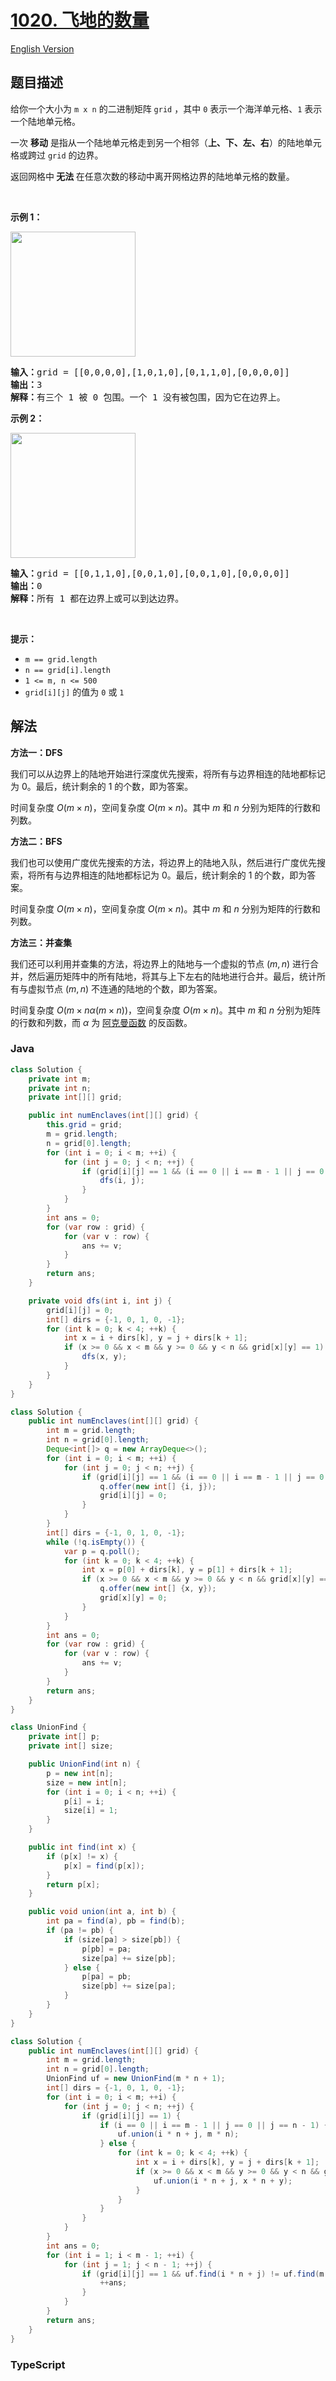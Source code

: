 # [1020. 飞地的数量](https://leetcode.cn/problems/number-of-enclaves)

[English Version](/solution/1000-1099/1020.Number%20of%20Enclaves/README_EN.md)

## 题目描述

<!-- 这里写题目描述 -->

<p>给你一个大小为 <code>m x n</code> 的二进制矩阵 <code>grid</code> ，其中 <code>0</code> 表示一个海洋单元格、<code>1</code> 表示一个陆地单元格。</p>

<p>一次 <strong>移动</strong> 是指从一个陆地单元格走到另一个相邻（<strong>上、下、左、右</strong>）的陆地单元格或跨过 <code>grid</code> 的边界。</p>

<p>返回网格中<strong> 无法 </strong>在任意次数的移动中离开网格边界的陆地单元格的数量。</p>

<p>&nbsp;</p>

<p><strong>示例 1：</strong></p>
<img alt="" src="https://fastly.jsdelivr.net/gh/doocs/leetcode@main/solution/1000-1099/1020.Number%20of%20Enclaves/images/enclaves1.jpg" style="height: 200px; width: 200px;" />
<pre>
<strong>输入：</strong>grid = [[0,0,0,0],[1,0,1,0],[0,1,1,0],[0,0,0,0]]
<strong>输出：</strong>3
<strong>解释：</strong>有三个 1 被 0 包围。一个 1 没有被包围，因为它在边界上。
</pre>

<p><strong>示例 2：</strong></p>
<img alt="" src="https://fastly.jsdelivr.net/gh/doocs/leetcode@main/solution/1000-1099/1020.Number%20of%20Enclaves/images/enclaves2.jpg" style="height: 200px; width: 200px;" />
<pre>
<strong>输入：</strong>grid = [[0,1,1,0],[0,0,1,0],[0,0,1,0],[0,0,0,0]]
<strong>输出：</strong>0
<strong>解释：</strong>所有 1 都在边界上或可以到达边界。
</pre>

<p>&nbsp;</p>

<p><strong>提示：</strong></p>

<ul>
	<li><code>m == grid.length</code></li>
	<li><code>n == grid[i].length</code></li>
	<li><code>1 &lt;= m, n &lt;= 500</code></li>
	<li><code>grid[i][j]</code> 的值为 <code>0</code> 或 <code>1</code></li>
</ul>

## 解法

**方法一：DFS**

我们可以从边界上的陆地开始进行深度优先搜索，将所有与边界相连的陆地都标记为 $0$。最后，统计剩余的 $1$ 的个数，即为答案。

时间复杂度 $O(m \times n)$，空间复杂度 $O(m \times n)$。其中 $m$ 和 $n$ 分别为矩阵的行数和列数。

**方法二：BFS**

我们也可以使用广度优先搜索的方法，将边界上的陆地入队，然后进行广度优先搜索，将所有与边界相连的陆地都标记为 $0$。最后，统计剩余的 $1$ 的个数，即为答案。

时间复杂度 $O(m \times n)$，空间复杂度 $O(m \times n)$。其中 $m$ 和 $n$ 分别为矩阵的行数和列数。

**方法三：并查集**

我们还可以利用并查集的方法，将边界上的陆地与一个虚拟的节点 $(m, n)$ 进行合并，然后遍历矩阵中的所有陆地，将其与上下左右的陆地进行合并。最后，统计所有与虚拟节点 $(m, n)$ 不连通的陆地的个数，即为答案。

时间复杂度 $O(m \times n \alpha(m \times n))$，空间复杂度 $O(m \times n)$。其中 $m$ 和 $n$ 分别为矩阵的行数和列数，而 $\alpha$ 为 [阿克曼函数](https://zh.wikipedia.org/wiki/%E9%98%BF%E5%85%8B%E6%9B%BC%E5%87%BD%E6%95%B8) 的反函数。

### **Java**

```java
class Solution {
    private int m;
    private int n;
    private int[][] grid;

    public int numEnclaves(int[][] grid) {
        this.grid = grid;
        m = grid.length;
        n = grid[0].length;
        for (int i = 0; i < m; ++i) {
            for (int j = 0; j < n; ++j) {
                if (grid[i][j] == 1 && (i == 0 || i == m - 1 || j == 0 || j == n - 1)) {
                    dfs(i, j);
                }
            }
        }
        int ans = 0;
        for (var row : grid) {
            for (var v : row) {
                ans += v;
            }
        }
        return ans;
    }

    private void dfs(int i, int j) {
        grid[i][j] = 0;
        int[] dirs = {-1, 0, 1, 0, -1};
        for (int k = 0; k < 4; ++k) {
            int x = i + dirs[k], y = j + dirs[k + 1];
            if (x >= 0 && x < m && y >= 0 && y < n && grid[x][y] == 1) {
                dfs(x, y);
            }
        }
    }
}
```

```java
class Solution {
    public int numEnclaves(int[][] grid) {
        int m = grid.length;
        int n = grid[0].length;
        Deque<int[]> q = new ArrayDeque<>();
        for (int i = 0; i < m; ++i) {
            for (int j = 0; j < n; ++j) {
                if (grid[i][j] == 1 && (i == 0 || i == m - 1 || j == 0 || j == n - 1)) {
                    q.offer(new int[] {i, j});
                    grid[i][j] = 0;
                }
            }
        }
        int[] dirs = {-1, 0, 1, 0, -1};
        while (!q.isEmpty()) {
            var p = q.poll();
            for (int k = 0; k < 4; ++k) {
                int x = p[0] + dirs[k], y = p[1] + dirs[k + 1];
                if (x >= 0 && x < m && y >= 0 && y < n && grid[x][y] == 1) {
                    q.offer(new int[] {x, y});
                    grid[x][y] = 0;
                }
            }
        }
        int ans = 0;
        for (var row : grid) {
            for (var v : row) {
                ans += v;
            }
        }
        return ans;
    }
}
```

```java
class UnionFind {
    private int[] p;
    private int[] size;

    public UnionFind(int n) {
        p = new int[n];
        size = new int[n];
        for (int i = 0; i < n; ++i) {
            p[i] = i;
            size[i] = 1;
        }
    }

    public int find(int x) {
        if (p[x] != x) {
            p[x] = find(p[x]);
        }
        return p[x];
    }

    public void union(int a, int b) {
        int pa = find(a), pb = find(b);
        if (pa != pb) {
            if (size[pa] > size[pb]) {
                p[pb] = pa;
                size[pa] += size[pb];
            } else {
                p[pa] = pb;
                size[pb] += size[pa];
            }
        }
    }
}

class Solution {
    public int numEnclaves(int[][] grid) {
        int m = grid.length;
        int n = grid[0].length;
        UnionFind uf = new UnionFind(m * n + 1);
        int[] dirs = {-1, 0, 1, 0, -1};
        for (int i = 0; i < m; ++i) {
            for (int j = 0; j < n; ++j) {
                if (grid[i][j] == 1) {
                    if (i == 0 || i == m - 1 || j == 0 || j == n - 1) {
                        uf.union(i * n + j, m * n);
                    } else {
                        for (int k = 0; k < 4; ++k) {
                            int x = i + dirs[k], y = j + dirs[k + 1];
                            if (x >= 0 && x < m && y >= 0 && y < n && grid[x][y] == 1) {
                                uf.union(i * n + j, x * n + y);
                            }
                        }
                    }
                }
            }
        }
        int ans = 0;
        for (int i = 1; i < m - 1; ++i) {
            for (int j = 1; j < n - 1; ++j) {
                if (grid[i][j] == 1 && uf.find(i * n + j) != uf.find(m * n)) {
                    ++ans;
                }
            }
        }
        return ans;
    }
}
```

### **TypeScript**

